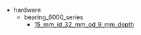 * hardware
  * bearing_6000_series
    * [15_mm_id_32_mm_od_9_mm_depth](hardware/bearing_6000_series/15_mm_id_32_mm_od_9_mm_depth)
